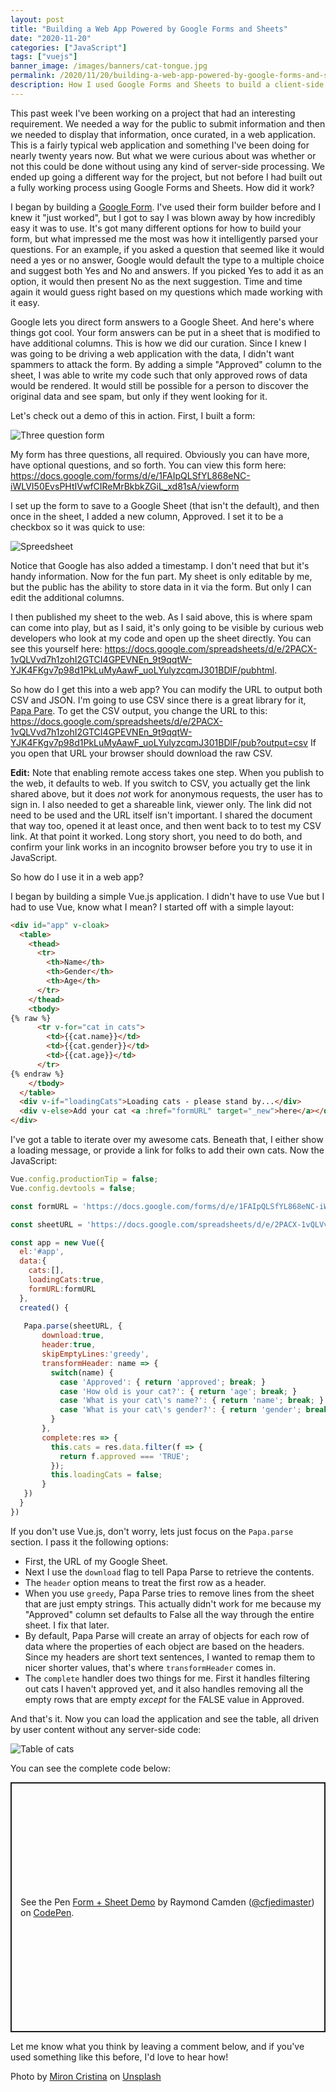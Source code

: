 ```yaml
---
layout: post
title: "Building a Web App Powered by Google Forms and Sheets"
date: "2020-11-20"
categories: ["JavaScript"]
tags: ["vuejs"]
banner_image: /images/banners/cat-tongue.jpg
permalink: /2020/11/20/building-a-web-app-powered-by-google-forms-and-sheets
description: How I used Google Forms and Sheets to build a client-side application.
---
```


This past week I've been working on a project that had an interesting requirement. We needed a way for the public to submit information and then we needed to display that information, once curated, in a web application. This is a fairly typical web application and something I've been doing for nearly twenty years now. But what we were curious about was whether or not this could be done without using any kind of server-side processing. We ended up going a different way for the project, but not before I had built out a fully working process using Google Forms and Sheets. How did it work?

I began by building a [Google Form](https://forms.google.com). I've used their form builder before and I knew it "just worked", but I got to say I was blown away by how incredibly easy it was to use. It's got many different options for how to build your form, but what impressed me the most was how it intelligently parsed your questions. For an example, if you asked a question that seemed like it would need a yes or no answer, Google would default the type to a multiple choice and suggest both Yes and No and answers. If you picked Yes to add it as an option, it would then present No as the next suggestion. Time and time again it would guess right based on my questions which made working with it easy. 

Google lets you direct form answers to a Google Sheet. And here's where things got cool. Your form answers can be put in a sheet that is modified to have additional columns. This is how we did our curation. Since I knew I was going to be driving a web application with the data, I didn't want spammers to attack the form. By adding a simple "Approved" column to the sheet, I was able to write my code such that only approved rows of data would be rendered. It would still be possible for a person to discover the original data and see spam, but only if they went looking for it. 

Let's check out a demo of this in action. First, I built a form:

<p>
<img data-src="https://static.raymondcamden.com/images/2020/11/forma1.jpg" alt="Three question form" class="lazyload imgborder imgcenter">
</p>

My form has three questions, all required. Obviously you can have more, have optional questions, and so forth. You can view this form here: <https://docs.google.com/forms/d/e/1FAIpQLSfYL868eNC-iWLVI50EvsPHtIVwfCIReMrBkbkZGiL_xd81sA/viewform>

I set up the form to save to a Google Sheet (that isn't the default), and then once in the sheet, I added a new column, Approved. I set it to be a checkbox so it was quick to use:

<p>
<img data-src="https://static.raymondcamden.com/images/2020/11/form2.jpg" alt="Spreedsheet" class="lazyload imgborder imgcenter">
</p>

Notice that Google has also added a timestamp. I don't need that but it's handy information. Now for the fun part. My sheet is only editable by me, but the public has the ability to store data in it via the form. But only I can edit the additional columns. 

I then published my sheet to the web. As I said above, this is where spam can come into play, but as I said, it's only going to be visible by curious web developers who look at my code and open up the sheet directly. You can see this yourself here: <https://docs.google.com/spreadsheets/d/e/2PACX-1vQLVvd7h1zohI2GTCI4GPEVNEn_9t9qqtW-YJK4FKgv7p98d1PkLuMyAawF_uoLYulyzcqmJ301BDlF/pubhtml>. 

So how do I get this into a web app? You can modify the URL to output both CSV and JSON. I'm going to use CSV since there is a great library for it, [Papa Pare](https://www.papaparse.com/). To get the CSV output, you change the URL to this: <https://docs.google.com/spreadsheets/d/e/2PACX-1vQLVvd7h1zohI2GTCI4GPEVNEn_9t9qqtW-YJK4FKgv7p98d1PkLuMyAawF_uoLYulyzcqmJ301BDlF/pub?output=csv> If you open that URL your browser should download the raw CSV. 

**Edit:** Note that enabling remote access takes one step. When you publish to the web, it defaults to web. If you switch to CSV, you actually get the link shared above, but it does *not* work for anonymous requests, the user has to sign in. I also needed to get a shareable link, viewer only. The link did not need to be used and the URL itself isn't important. I shared the document that way too, opened it at least once, and then went back to to test my CSV link. At that point it worked. Long story short, you need to do both, and confirm your link works in an incognito browser before you try to use it in JavaScript.

So how do I use it in a web app?

I began by building a simple Vue.js application. I didn't have to use Vue but I had to use Vue, know what I mean? I started off with a simple layout:

```html
<div id="app" v-cloak>
  <table>
    <thead>
      <tr>
        <th>Name</th>
        <th>Gender</th>
        <th>Age</th>
      </tr>
    </thead>
    <tbody>
{% raw %}
      <tr v-for="cat in cats">
        <td>{{cat.name}}</td>
        <td>{{cat.gender}}</td>
        <td>{{cat.age}}</td>
      </tr>
{% endraw %}    
	</tbody>
  </table>
  <div v-if="loadingCats">Loading cats - please stand by...</div>
  <div v-else>Add your cat <a :href="formURL" target="_new">here</a></div>
</div>
```

I've got a table to iterate over my awesome cats. Beneath that, I either show a loading message, or provide a link for folks to add their own cats. Now the JavaScript:

```js
Vue.config.productionTip = false;
Vue.config.devtools = false;

const formURL = 'https://docs.google.com/forms/d/e/1FAIpQLSfYL868eNC-iWLVI50EvsPHtIVwfCIReMrBkbkZGiL_xd81sA/viewform?usp=sf_link';

const sheetURL = 'https://docs.google.com/spreadsheets/d/e/2PACX-1vQLVvd7h1zohI2GTCI4GPEVNEn_9t9qqtW-YJK4FKgv7p98d1PkLuMyAawF_uoLYulyzcqmJ301BDlF/pub?output=csv';

const app = new Vue({
  el:'#app',
  data:{
    cats:[],
    loadingCats:true,
	formURL:formURL
  },
  created() {
    
   Papa.parse(sheetURL, {
       download:true,
       header:true,
       skipEmptyLines:'greedy',
       transformHeader: name => {
         switch(name) {
           case 'Approved': { return 'approved'; break; }
           case 'How old is your cat?': { return 'age'; break; }
           case 'What is your cat\'s name?': { return 'name'; break; }
           case 'What is your cat\'s gender?': { return 'gender'; break; }
         }
       },
       complete:res => {
         this.cats = res.data.filter(f => {
           return f.approved === 'TRUE';
         });
         this.loadingCats = false;
       }
   })
  }
})
```

If you don't use Vue.js, don't worry, lets just focus on the `Papa.parse` section. I pass it the following options:

* First, the URL of my Google Sheet.
* Next I use the `download` flag to tell Papa Parse to retrieve the contents.
* The `header` option means to treat the first row as a header.
* When you use `greedy`, Papa Parse tries to remove lines from the sheet that are just empty strings. This actually didn't work for me because my "Approved" column set defaults to False all the way through the entire sheet. I fix that later.
* By default, Papa Parse will create an array of objects for each row of data where the properties of each object are based on the headers. Since my headers are short text sentences, I wanted to remap them to nicer shorter values, that's where `transformHeader` comes in.
* The `complete` handler does two things for me. First it handles filtering out cats I haven't approved yet, and it also handles removing all the empty rows that are empty *except* for the FALSE value in Approved.

And that's it. Now you can load the application and see the table, all driven by user content without any server-side code:

<p>
<img data-src="https://static.raymondcamden.com/images/2020/11/form3.jpg" alt="Table of cats" class="lazyload imgborder imgcenter">
</p>

You can see the complete code below:

<p class="codepen" data-height="400" data-theme-id="dark" data-default-tab="js,result" data-user="cfjedimaster" data-slug-hash="zYBVWLY" style="height: 400px; box-sizing: border-box; display: flex; align-items: center; justify-content: center; border: 2px solid; margin: 1em 0; padding: 1em;" data-pen-title="Form + Sheet Demo">
  <span>See the Pen <a href="https://codepen.io/cfjedimaster/pen/zYBVWLY">
  Form + Sheet Demo</a> by Raymond Camden (<a href="https://codepen.io/cfjedimaster">@cfjedimaster</a>)
  on <a href="https://codepen.io">CodePen</a>.</span>
</p>
<script async src="https://static.codepen.io/assets/embed/ei.js"></script>

Let me know what you think by leaving a comment below, and if you've used something like this before, I'd love to hear how!

<span>Photo by <a href="https://unsplash.com/@crismiron?utm_source=unsplash&amp;utm_medium=referral&amp;utm_content=creditCopyText">Miron Cristina</a> on <a href="https://unsplash.com/s/photos/form-cat?utm_source=unsplash&amp;utm_medium=referral&amp;utm_content=creditCopyText">Unsplash</a></span>